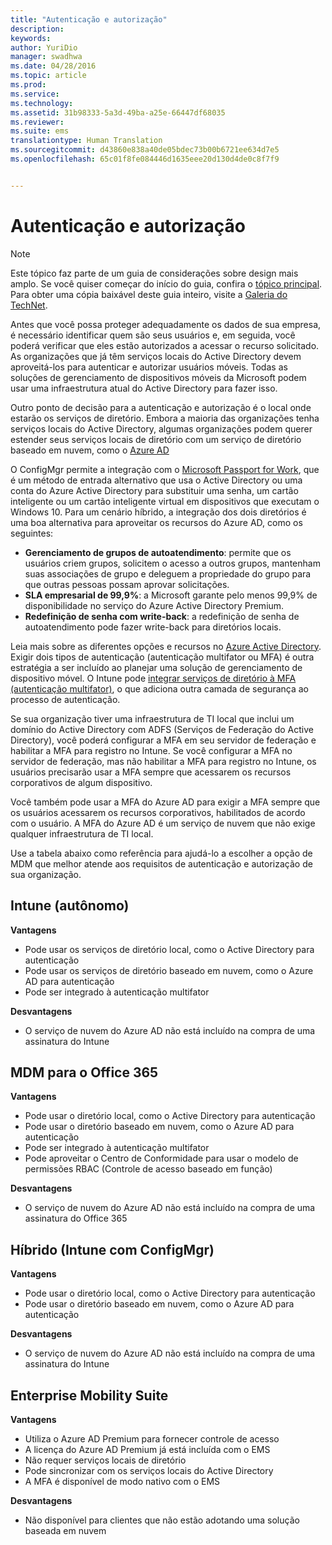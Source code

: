 ```yaml
---
title: "Autenticação e autorização"
description: 
keywords: 
author: YuriDio
manager: swadhwa
ms.date: 04/28/2016
ms.topic: article
ms.prod: 
ms.service: 
ms.technology: 
ms.assetid: 31b98333-5a3d-49ba-a25e-66447df68035
ms.reviewer: 
ms.suite: ems
translationtype: Human Translation
ms.sourcegitcommit: d43860e838a40de05bdec73b00b6721ee634d7e5
ms.openlocfilehash: 65c01f8fe084446d1635eee20d130d4de0c8f7f9


---
```


# Autenticação e autorização

>[!NOTE]
>Este tópico faz parte de um guia de considerações sobre design mais amplo. Se você quiser começar do início do guia, confira o [tópico principal](mdm-design-considerations-guide.md). Para obter uma cópia baixável deste guia inteiro, visite a [Galeria do TechNet](https://gallery.technet.microsoft.com/Mobile-Device-Management-7d401582).

Antes que você possa proteger adequadamente os dados de sua empresa, é necessário identificar quem são seus usuários e, em seguida, você poderá verificar que eles estão autorizados a acessar o recurso solicitado. As organizações que já têm serviços locais do Active Directory devem aproveitá-los para autenticar e autorizar usuários móveis. Todas as soluções de gerenciamento de dispositivos móveis da Microsoft podem usar uma infraestrutura atual do Active Directory para fazer isso. 

Outro ponto de decisão para a autenticação e autorização é o local onde estarão os serviços de diretório. Embora a maioria das organizações tenha serviços locais do Active Directory, algumas organizações podem querer estender seus serviços locais de diretório com um serviço de diretório baseado em nuvem, como o [Azure AD](http://azure.microsoft.com/documentation/articles/active-directory-whatis/) 

O ConfigMgr permite a integração com o [Microsoft Passport for Work](https://technet.microsoft.com/library/mt488797.aspx), que é um método de entrada alternativo que usa o Active Directory ou uma conta do Azure Active Directory para substituir uma senha, um cartão inteligente ou um cartão inteligente virtual em dispositivos que executam o Windows 10. Para um cenário híbrido, a integração dos dois diretórios é uma boa alternativa para aproveitar os recursos do Azure AD, como os seguintes:

- **Gerenciamento de grupos de autoatendimento**: permite que os usuários criem grupos, solicitem o acesso a outros grupos, mantenham suas associações de grupo e deleguem a propriedade do grupo para que outras pessoas possam aprovar solicitações.
- **SLA empresarial de 99,9%**:  a Microsoft garante pelo menos 99,9% de disponibilidade no serviço do Azure Active Directory Premium.
- **Redefinição de senha com write-back**: a redefinição de senha de autoatendimento pode fazer write-back para diretórios locais.

Leia mais sobre as diferentes opções e recursos no [Azure Active Directory](https://msdn.microsoft.com/library/azure/dn532272.aspx).
Exigir dois tipos de autenticação (autenticação multifator ou MFA) é outra estratégia a ser incluído ao planejar uma solução de gerenciamento de dispositivo móvel. O Intune pode [integrar serviços de diretório à MFA (autenticação multifator)](https://technet.microsoft.com/library/dn889751.aspx), o que adiciona outra camada de segurança ao processo de autenticação. 

Se sua organização tiver uma infraestrutura de TI local que inclui um domínio do Active Directory com ADFS (Serviços de Federação do Active Directory), você poderá configurar a MFA em seu servidor de federação e habilitar a MFA para registro no Intune. Se você configurar a MFA no servidor de federação, mas não habilitar a MFA para registro no Intune, os usuários precisarão usar a MFA sempre que acessarem os recursos corporativos de algum dispositivo. 

Você também pode usar a MFA do Azure AD para exigir a MFA sempre que os usuários acessarem os recursos corporativos, habilitados de acordo com o usuário. A MFA do Azure AD é um serviço de nuvem que não exige qualquer infraestrutura de TI local.

Use a tabela abaixo como referência para ajudá-lo a escolher a opção de MDM que melhor atende aos requisitos de autenticação e autorização de sua organização.

## Intune (autônomo)

**Vantagens**

- Pode usar os serviços de diretório local, como o Active Directory para autenticação
- Pode usar os serviços de diretório baseado em nuvem, como o Azure AD para autenticação
- Pode ser integrado à autenticação multifator

**Desvantagens**

- O serviço de nuvem do Azure AD não está incluído na compra de uma assinatura do Intune

## MDM para o Office 365

**Vantagens**

- Pode usar o diretório local, como o Active Directory para autenticação
- Pode usar o diretório baseado em nuvem, como o Azure AD para autenticação
- Pode ser integrado à autenticação multifator
- Pode aproveitar o Centro de Conformidade para usar o modelo de permissões RBAC (Controle de acesso baseado em função)

**Desvantagens**

- O serviço de nuvem do Azure AD não está incluído na compra de uma assinatura do Office 365

## Híbrido (Intune com ConfigMgr)

**Vantagens**

- Pode usar o diretório local, como o Active Directory para autenticação
- Pode usar o diretório baseado em nuvem, como o Azure AD para autenticação

**Desvantagens**

- O serviço de nuvem do Azure AD não está incluído na compra de uma assinatura do Intune

## Enterprise Mobility Suite

**Vantagens**

- Utiliza o Azure AD Premium para fornecer controle de acesso
- A licença do Azure AD Premium já está incluída com o EMS
- Não requer serviços locais de diretório
- Pode sincronizar com os serviços locais do Active Directory
- A MFA é disponível de modo nativo com o EMS

**Desvantagens**

- Não disponível para clientes que não estão adotando uma solução baseada em nuvem




<!--HONumber=Jun16_HO4-->


